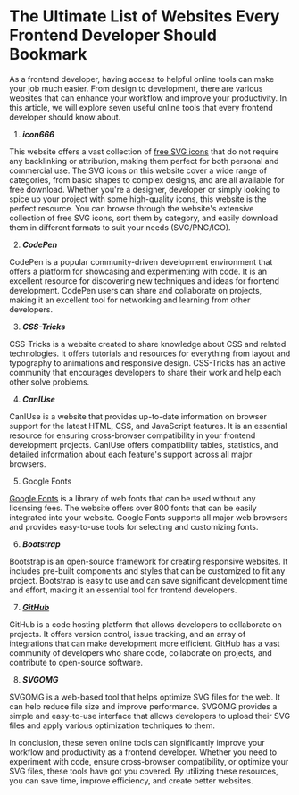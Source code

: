 # The Ultimate List of Websites Every Frontend Developer Should Bookmark

As a frontend developer, having access to helpful online tools can make your job much easier. From design to development, there are various websites that can enhance your workflow and improve your productivity. In this article, we will explore seven useful online tools that every frontend developer should know about.

1. ***icon666***

This website offers a vast collection of [free SVG icons](https://icon666.com) that do not require any backlinking or attribution, making them perfect for both personal and commercial use. The SVG icons on this website cover a wide range of categories, from basic shapes to complex designs, and are all available for free download. Whether you're a designer, developer or simply looking to spice up your project with some high-quality icons, this website is the perfect resource. You can browse through the website's extensive collection of free SVG icons, sort them by category, and easily download them in different formats to suit your needs (SVG/PNG/ICO).

2. ***CodePen***

CodePen is a popular community-driven development environment that offers a platform for showcasing and experimenting with code. It is an excellent resource for discovering new techniques and ideas for frontend development. CodePen users can share and collaborate on projects, making it an excellent tool for networking and learning from other developers.

3. ***CSS-Tricks***

CSS-Tricks is a website created to share knowledge about CSS and related technologies. It offers tutorials and resources for everything from layout and typography to animations and responsive design. CSS-Tricks has an active community that encourages developers to share their work and help each other solve problems.

4. ***CanIUse***

CanIUse is a website that provides up-to-date information on browser support for the latest HTML, CSS, and JavaScript features. It is an essential resource for ensuring cross-browser compatibility in your frontend development projects. CanIUse offers compatibility tables, statistics, and detailed information about each feature's support across all major browsers.

5. Google Fonts

[Google Fonts](https://fonts.google.com) is a library of web fonts that can be used without any licensing fees. The website offers over 800 fonts that can be easily integrated into your website. Google Fonts supports all major web browsers and provides easy-to-use tools for selecting and customizing fonts.

6. ***Bootstrap***

Bootstrap is an open-source framework for creating responsive websites. It includes pre-built components and styles that can be customized to fit any project. Bootstrap is easy to use and can save significant development time and effort, making it an essential tool for frontend developers.

7. ***[GitHub](https://github.com)***

GitHub is a code hosting platform that allows developers to collaborate on projects. It offers version control, issue tracking, and an array of integrations that can make development more efficient. GitHub has a vast community of developers who share code, collaborate on projects, and contribute to open-source software.

8. ***SVGOMG***

SVGOMG is a web-based tool that helps optimize SVG files for the web. It can help reduce file size and improve performance. SVGOMG provides a simple and easy-to-use interface that allows developers to upload their SVG files and apply various optimization techniques to them.

In conclusion, these seven online tools can significantly improve your workflow and productivity as a frontend developer. Whether you need to experiment with code, ensure cross-browser compatibility, or optimize your SVG files, these tools have got you covered. By utilizing these resources, you can save time, improve efficiency, and create better websites.
